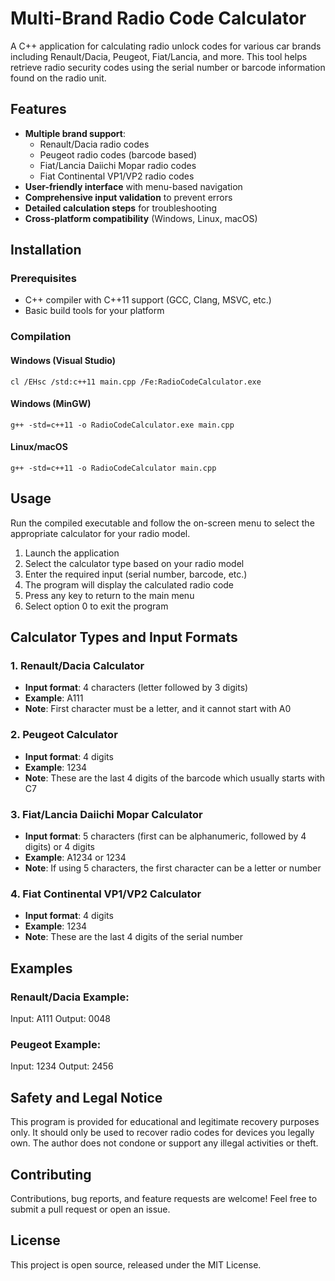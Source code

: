 # Multi-Brand Radio Code Calculator

A C++ application for calculating radio unlock codes for various car brands including Renault/Dacia, Peugeot, Fiat/Lancia, and more. This tool helps retrieve radio security codes using the serial number or barcode information found on the radio unit.

## Features

- **Multiple brand support**:
  - Renault/Dacia radio codes
  - Peugeot radio codes (barcode based)
  - Fiat/Lancia Daiichi Mopar radio codes
  - Fiat Continental VP1/VP2 radio codes
- **User-friendly interface** with menu-based navigation
- **Comprehensive input validation** to prevent errors
- **Detailed calculation steps** for troubleshooting
- **Cross-platform compatibility** (Windows, Linux, macOS)

## Installation

### Prerequisites

- C++ compiler with C++11 support (GCC, Clang, MSVC, etc.)
- Basic build tools for your platform

### Compilation

#### Windows (Visual Studio)

```
cl /EHsc /std:c++11 main.cpp /Fe:RadioCodeCalculator.exe
```

#### Windows (MinGW)

```
g++ -std=c++11 -o RadioCodeCalculator.exe main.cpp
```

#### Linux/macOS

```
g++ -std=c++11 -o RadioCodeCalculator main.cpp
```

## Usage

Run the compiled executable and follow the on-screen menu to select the appropriate calculator for your radio model.

1. Launch the application
2. Select the calculator type based on your radio model
3. Enter the required input (serial number, barcode, etc.)
4. The program will display the calculated radio code
5. Press any key to return to the main menu
6. Select option 0 to exit the program

## Calculator Types and Input Formats

### 1. Renault/Dacia Calculator
- **Input format**: 4 characters (letter followed by 3 digits)
- **Example**: A111
- **Note**: First character must be a letter, and it cannot start with A0

### 2. Peugeot Calculator
- **Input format**: 4 digits
- **Example**: 1234
- **Note**: These are the last 4 digits of the barcode which usually starts with C7

### 3. Fiat/Lancia Daiichi Mopar Calculator
- **Input format**: 5 characters (first can be alphanumeric, followed by 4 digits) or 4 digits
- **Example**: A1234 or 1234
- **Note**: If using 5 characters, the first character can be a letter or number

### 4. Fiat Continental VP1/VP2 Calculator
- **Input format**: 4 digits
- **Example**: 1234
- **Note**: These are the last 4 digits of the serial number

## Examples

### Renault/Dacia Example:
Input: A111
Output: 0048

### Peugeot Example:
Input: 1234
Output: 2456

## Safety and Legal Notice

This program is provided for educational and legitimate recovery purposes only. It should only be used to recover radio codes for devices you legally own. The author does not condone or support any illegal activities or theft.

## Contributing

Contributions, bug reports, and feature requests are welcome! Feel free to submit a pull request or open an issue.

## License

This project is open source, released under the MIT License.
